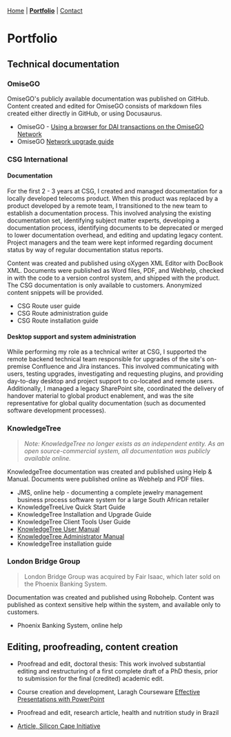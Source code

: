 [Home](https://carolynduangprom.github.io/) | [**Portfolio**](https://carolynduangprom.github.io/portfolio) | [Contact](https://carolynduangprom.github.io/contact)

# Portfolio

## Technical documentation

### OmiseGO
OmiseGO's publicly available documentation was published on GitHub. Content created and edited for OmiseGO consists of markdown files created either directly in GitHub, or using Docusaurus. 

* OmiseGO - [Using a browser for DAI transactions on the OmiseGO Network](https://github.com/omisego/dev-portal/blob/master/guides/dai_transaction_from_browser.md)
* OmiseGO [Network upgrade guide](https://github.com/omisego/plasma-upgrade-scripts)

### CSG International
#### Documentation
For the first 2 - 3 years at CSG, I created and managed documentation for a locally developed telecoms product. When this product was replaced by a product developed by a remote team, I transitioned to the new team to establish a documentation process. This involved analysing the existing documentation set, identifying subject matter experts, developing a documentation process, identifying documents to be deprecated or merged to lower documentation overhead, and editing and updating legacy content. Project managers and the team were kept informed regarding document status by way of regular documentation status reports. 

Content was created and published using oXygen XML Editor with DocBook XML. Documents were published as Word files, PDF, and Webhelp, checked in with the code to a version control system, and shipped with the product. The CSG documentation is only available to customers. Anonymized content snippets will be provided.

* CSG Route user guide
* CSG Route administration guide
* CSG Route installation guide

#### Desktop support and system administration
While performing my role as a technical writer at CSG, I supported the remote backend technical team responsible for upgrades of the site's on-premise Confluence and Jira instances. This involved communicating with users, testing upgrades, investigating and requesting plugins, and providing day-to-day desktop and project support to co-located and remote users. Additionally, I managed a legacy SharePoint site, coordinated the delivery of handover material to global product enablement, and was the site representative for global quality documentation (such as documented software development processes). 


### KnowledgeTree
> *Note: KnowledgeTree no longer exists as an independent entity. As an open source-commercial system, all documentation was publicly available online.*

KnowledgeTree documentation was created and published using Help & Manual. Documents were published online as Webhelp and PDF files. 

* JMS, online help - documenting a complete jewelry management business process software system for a large South African retailer
* KnowledgeTreeLive Quick Start Guide
* KnowledgeTree Installation and Upgrade Guide
* KnowledgeTree Client Tools User Guide
* [KnowledgeTree User Manual](https://github.com/carolynduangprom/carolynduangprom.github.io/blob/master/KnowledgeTreeUserManual.pdf)
* [KnowledgeTree Administrator Manual](https://github.com/carolynduangprom/carolynduangprom.github.io/blob/master/KnowledgeTree%20v3.5.4%20Administrator%20Manual.pdf)
* KnowledgeTree installation guide


### London Bridge Group
> London Bridge Group was acquired by Fair Isaac, which later sold on the Phoenix Banking System. 

Documentation was created and published using Robohelp. Content was published as context sensitive help within the system, and available only to customers. 

* Phoenix Banking System, online help


## Editing, proofreading, content creation

* Proofread and edit, doctoral thesis: This work involved substantial editing and restructuring of a first complete draft of a PhD thesis, prior to submission for the final (credited) academic edit.  

* Course creation and development, Laragh Courseware [Effective Presentations with PowerPoint](http://www.laragh.com/about/products/create-effective-presentations/)

* Proofread and edit, research article, health and nutrition study in Brazil

* [Article, Silicon Cape Initiative](https://www.siliconcape.com/tech4africa-2011-rewards-innovation/)
